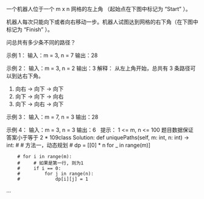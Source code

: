 一个机器人位于一个 m x n 网格的左上角 （起始点在下图中标记为 “Start” ）。

机器人每次只能向下或者向右移动一步。机器人试图达到网格的右下角（在下图中标记为 “Finish” ）。

问总共有多少条不同的路径？

示例 1：
输入：m = 3, n = 7
输出：28

示例 2：
输入：m = 3, n = 2
输出：3
解释：
从左上角开始，总共有 3 条路径可以到达右下角。
1. 向右 -> 向下 -> 向下
2. 向下 -> 向下 -> 向右
3. 向下 -> 向右 -> 向下

示例 3：
输入：m = 7, n = 3
输出：28

示例 4：
输入：m = 3, n = 3
输出：6
 
提示：
1 <= m, n <= 100
题目数据保证答案小于等于 2 * 109class Solution:
    def uniquePaths(self, m: int, n: int) -> int:
        # # 方法一，动态规划
        # dp = [[0] * n  for _ in range(m)]

        # for i in range(m):
        #     # 如果是第一行, 则为1
        #     if i == 0:
        #         for j in range(n):
        #             dp[i][j] = 1
…
        
